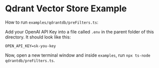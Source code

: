 # Qdrant Vector Store Example

How to run `examples/qdrantdb/preFilters.ts`:

Add your OpenAI API Key into a file called `.env` in the parent folder of this directory. It should look like this:

```
OPEN_API_KEY=sk-you-key
```

Now, open a new terminal window and inside `examples`, run `npx ts-node qdrantdb/preFilters.ts`.
